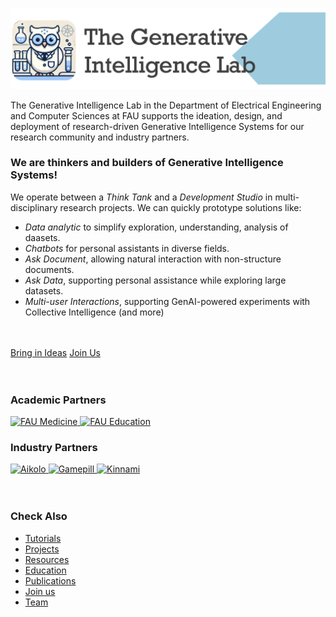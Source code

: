 ![GenI-Lab Banner](./images/icons/genilab-banner.png)

The Generative Intelligence Lab in the Department of Electrical Engineering and Computer Sciences at FAU supports the ideation, design, and deployment of research-driven Generative Intelligence Systems for our research community and industry partners.

### We are thinkers and builders of Generative Intelligence Systems!

We operate between a *Think Tank* and a *Development Studio* in multi-disciplinary research projects. 
We can quickly prototype solutions like:

* *Data analytic* to simplify exploration, understanding, analysis of daasets. 
* *Chatbots* for personal assistants in diverse fields.
* *Ask Document*, allowing natural interaction with non-structure documents. 
* *Ask Data*, supporting personal assistance while exploring large datasets.
* *Multi-user Interactions*, supporting GenAI-powered experiments with Collective Intelligence
(and more)

<br/>
<br/>

<div class="cta-buttons">
<a href="./projects.html" class="cta-button">Bring in Ideas</a>
<a href="./collaborate.html" class="cta-button">Join Us</a>
</div>

<br/>
<br/>


<main>
<h3>Academic Partners</h3>
<div class="logo-tape-wrapper" data-logo-size="70">
  <a href="https://www.fau.edu/medicine/">
    <img src="../images/logos/fau-som.png" alt="FAU Medicine" />
  </a>
  <a href="https://www.fau.edu/education/">
    <img src="../images/logos/fau-coe.png" alt="FAU Education" />
  </a>
</div>


<h3>Industry Partners</h3>
<div class="logo-tape-wrapper" data-logo-size="40">
   <a href="https://www.aikolo.com">
     <img src="../images/logos/aikolo.png" alt="Aikolo" />
   </a>
   <a href="https://gamepill.com">
     <img src="../images/logos/gamepill.png" alt="Gamepill" />
   </a>
   <a href="https://www.kinnami.com">
     <img src="../images/logos/kinammi.png" alt="Kinnami" />
   </a>
</div>
</main>

<br/>
<br/>

### Check Also

* [Tutorials](./knowledge.md#tutorials)
* [Projects](./projects.md)
* [Resources](./projects.md#resources) 
* [Education](./knowledge.md#education)
* [Publications](./knowledge.md#publications)
* [Join us](./collaborate.md)
* [Team](./people.html)


 


